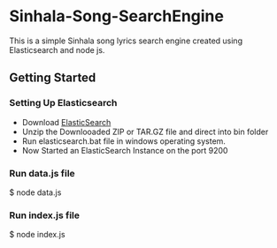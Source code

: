 # Sinhala-Song-SearchEngine

This is a simple Sinhala song lyrics search engine created using Elasticsearch and node js.

## Getting Started

### Setting Up Elasticsearch

* Download [ElasticSearch](https://www.elastic.co/downloads/elasticsearch)
* Unzip the Downlooaded ZIP or TAR.GZ file and direct into bin folder 
* Run elasticsearch.bat file in windows operating system.
* Now Started an ElasticSearch Instance on the port 9200

### Run data.js file

$ node data.js

### Run index.js file

$ node index.js


